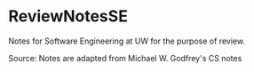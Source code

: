# ReviewNotesSE
Notes for Software Engineering at UW for the purpose of review.

Source: Notes are adapted from Michael W. Godfrey's CS notes